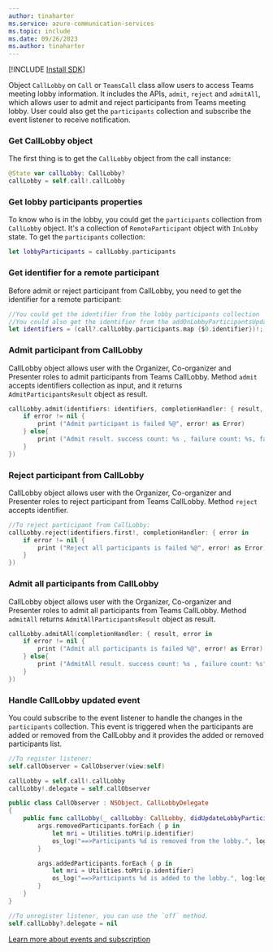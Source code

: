 ```yaml
---
author: tinaharter
ms.service: azure-communication-services
ms.topic: include
ms.date: 09/26/2023
ms.author: tinaharter
---
```

[!INCLUDE [Install SDK](../install-sdk/install-sdk-ios.md)]

Object `CallLobby` on `Call` or `TeamsCall` class allow users to access Teams meeting lobby information. It includes the APIs, `admit`, `reject` and `admitAll`, which allows user to admit and reject participants from Teams meeting lobby. User could also get the `participants` collection and subscribe the event listener to receive notification.

### Get CallLobby object
The first thing is to get the `CallLobby` object from the call instance: 
```swift
@State var callLobby: CallLobby?
callLobby = self.call!.callLobby
```

### Get lobby participants properties
To know who is in the lobby, you could get the `participants` collection from `CallLobby` object. It's a collection of `RemoteParticipant` object with `InLobby` state. To get the `participants` collection:

```swift
let lobbyParticipants = callLobby.participants
```

### Get identifier for a remote participant
Before admit or reject participant from CallLobby, you need to get the identifier for a remote participant:
```swift
//You could get the identifier from the lobby participants collection
//You could also get the identifier from the addOnLobbyParticipantsUpdatedListener event
let identifiers = (call?.callLobby.participants.map {$0.identifier})!;
```

### Admit participant from CallLobby
CallLobby object allows user with the Organizer, Co-organizer and Presenter roles to admit participants from Teams CallLobby. Method `admit` accepts identifiers collection as input, and it returns `AdmitParticipantsResult` object as result.

```swift
callLobby.admit(identifiers: identifiers, completionHandler: { result, error in
    if error != nil {
        print ("Admit participant is failed %@", error! as Error)
    } else{
        print ("Admit result. success count: %s , failure count: %s, failure participants: %s", result.successCount, result.failureCount, result.failureParticipants)
    }
})
```

### Reject participant from CallLobby
CallLobby object allows user with the Organizer, Co-organizer and Presenter roles to reject participant from Teams CallLobby. Method `reject` accepts identifier.

```swift
//To reject participant from CallLobby:
callLobby.reject(identifiers.first!, completionHandler: { error in
    if error != nil {
        print ("Reject all participants is failed %@", error! as Error)
    }
})
```

### Admit all participants from CallLobby
CallLobby object allows user with the Organizer, Co-organizer and Presenter roles to admit all participants from Teams CallLobby. Method `admitAll` returns `AdmitAllParticipantsResult` object as result.

```swift
callLobby.admitAll(completionHandler: { result, error in
    if error != nil {
        print ("Admit all participants is failed %@", error! as Error)
    } else{
        print ("AdmitAll result. success count: %s , failure count: %s", result.successCount, result.failureCount)
    }
})
```

### Handle CallLobby updated event
You could subscribe to the event listener to handle the changes in the `participants` collection. This event is triggered when the participants are added or removed from the CallLobby and it provides the added or removed participants list.

```swift
//To register listener:
self.callObserver = CallObserver(view:self)

callLobby = self.call!.callLobby
callLobby!.delegate = self.callObserver

public class CallObserver : NSObject, CallLobbyDelegate
{
    public func callLobby(_ callLobby: CallLobby, didUpdateLobbyParticipants args: ParticipantsUpdatedEventArgs) {
        args.removedParticipants.forEach { p in
            let mri = Utilities.toMri(p.identifier)
            os_log("==>Participants %d is removed from the lobby.", log:log, mri)
        }

        args.addedParticipants.forEach { p in
            let mri = Utilities.toMri(p.identifier)
            os_log("==>Participants %d is added to the lobby.", log:log, mri)
        }
    }
}    

//To unregister listener, you can use the `off` method.
self.callLobby?.delegate = nil
```
[Learn more about events and subscription ](../../events.md)